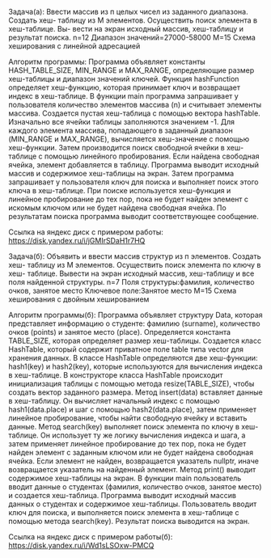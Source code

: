 Задача(a): Ввести массив из п целых чисел из заданного диапазона. Создать хеш-
таблицу из М элементов. Осуществить поиск элемента в хеш-таблице. Вы-
вести на экран исходный массив, хеш-таблицу и результат поиска. n=12  Диапазон значений=27000-58000  M=15  Схема хеширования c линейной адресацией

Алгоритм программы: Программа объявляет константы HASH_TABLE_SIZE, MIN_RANGE и MAX_RANGE, определяющие размер хеш-таблицы и диапазон значений ключей.
Функция hashFunction определяет хеш-функцию, которая принимает ключ и возвращает индекс в хеш-таблице.
В функции main программа запрашивает у пользователя количество элементов массива (n) и считывает элементы массива.
Создается пустая хеш-таблица с помощью вектора hashTable. Изначально все ячейки таблицы заполняются значением -1.
Для каждого элемента массива, попадающего в заданный диапазон (MIN_RANGE и MAX_RANGE), вычисляется хеш-значение с помощью хеш-функции. Затем производится поиск свободной ячейки в хеш-таблице с помощью линейного пробирования. Если найдена свободная ячейка, элемент добавляется в таблицу.
Программа выводит исходный массив и содержимое хеш-таблицы на экран.
Затем программа запрашивает у пользователя ключ для поиска и выполняет поиск этого ключа в хеш-таблице. При поиске используется хеш-функция и линейное пробирование до тех пор, пока не будет найден элемент с искомым ключом или не будет найдена свободная ячейка.
По результатам поиска программа выводит соответствующее сообщение.

Ссылка на яндекс диск с примером работы: https://disk.yandex.ru/i/jGMIrSDaH1r7HQ

Задача(б): Объявить и ввести массив структур из п элементов. Создать хеш-
таблицу из М элементов. Осуществить поиск элемента по ключу в хеш-
таблице. Вывести на экран исходный массив, хеш-таблицу и все поля найденной структуры. 
n=7  Поля структуры:фамилия, количество очков, занятое место  Ключевое поле:Занятое место  M=15  Схема хеширования c двойным хешированием

Алгоритм программы(б): Программа объявляет структуру Data, которая представляет информацию о студенте: фамилию (surname), количество очков (points) и занятое место (place).
Определяется константа TABLE_SIZE, которая определяет размер хеш-таблицы.
Создается класс HashTable, который содержит приватное поле table типа vector<Data> для хранения данных.
В классе HashTable определяются две хеш-функции: hash1(key) и hash2(key), которые используются для вычисления индекса в хеш-таблице.
В конструкторе класса HashTable происходит инициализация таблицы с помощью метода resize(TABLE_SIZE), чтобы создать вектор заданного размера.
Метод insert(data) вставляет данные в хеш-таблицу. Он вычисляет начальный индекс с помощью hash1(data.place) и шаг с помощью hash2(data.place), затем применяет линейное пробирование, чтобы найти свободную ячейку и вставить данные.
Метод search(key) выполняет поиск элемента по ключу в хеш-таблице. Он использует ту же логику вычисления индекса и шага, а затем применяет линейное пробирование до тех пор, пока не будет найден элемент с заданным ключом или не будет найдена свободная ячейка. Если элемент не найден, возвращается указатель nullptr, иначе возвращается указатель на найденный элемент.
Метод print() выводит содержимое хеш-таблицы на экран.
В функции main пользователь вводит данные о студентах (фамилия, количество очков, занятое место) и создается хеш-таблица.
Программа выводит исходный массив данных о студентах и содержимое хеш-таблицы.
Пользователь вводит ключ для поиска, и выполняется поиск элемента в хеш-таблице с помощью метода search(key). Результат поиска выводится на экран.

Ссылка на яндекс диск с примером работы(б): https://disk.yandex.ru/i/Wd1sLSOxw-PMCQ
